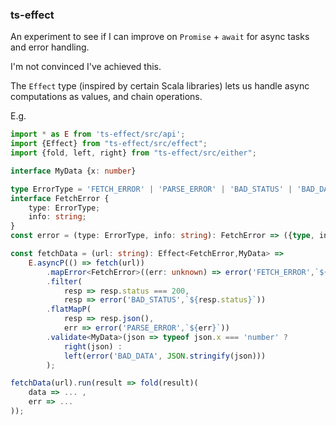 ### ts-effect

An experiment to see if I can improve on `Promise` + `await` for async tasks and error handling.

I'm not convinced I've achieved this.

The `Effect` type (inspired by certain Scala libraries) lets us handle async computations as values, and chain operations.

E.g.

```typescript
import * as E from 'ts-effect/src/api';
import {Effect} from "ts-effect/src/effect";
import {fold, left, right} from "ts-effect/src/either";

interface MyData {x: number}

type ErrorType = 'FETCH_ERROR' | 'PARSE_ERROR' | 'BAD_STATUS' | 'BAD_DATA';
interface FetchError {
    type: ErrorType;
    info: string;
}
const error = (type: ErrorType, info: string): FetchError => ({type, info});

const fetchData = (url: string): Effect<FetchError,MyData> =>
    E.asyncP(() => fetch(url))
        .mapError<FetchError>((err: unknown) => error('FETCH_ERROR',`${err}`))
        .filter(
            resp => resp.status === 200, 
            resp => error('BAD_STATUS',`${resp.status}`))
        .flatMapP(
            resp => resp.json(), 
            err => error('PARSE_ERROR',`${err}`))
        .validate<MyData>(json => typeof json.x === 'number' ?
            right(json) :
            left(error('BAD_DATA', JSON.stringify(json)))
        );

fetchData(url).run(result => fold(result)(
    data => ... ,
    err => ...
));
```
